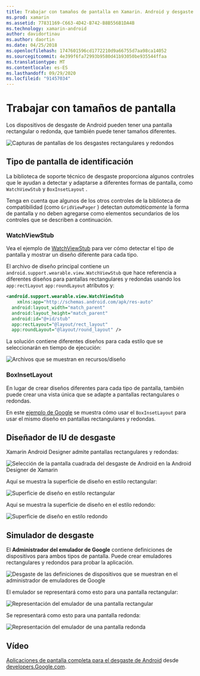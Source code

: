```yaml
---
title: Trabajar con tamaños de pantalla en Xamarin. Android y desgaste del SO
ms.prod: xamarin
ms.assetid: 77831169-C663-4D42-B742-B8B556B1DA4B
ms.technology: xamarin-android
author: davidortinau
ms.author: daortin
ms.date: 04/25/2018
ms.openlocfilehash: 1747601596cd1772210d9a66755d7aa98ca14052
ms.sourcegitcommit: 4e399f6fa72993b9580d41b93050be935544ffaa
ms.translationtype: MT
ms.contentlocale: es-ES
ms.lasthandoff: 09/29/2020
ms.locfileid: "91457034"
---
```

# <a name="working-with-screen-sizes"></a>Trabajar con tamaños de pantalla

Los dispositivos de desgaste de Android pueden tener una pantalla rectangular o redonda, que también puede tener tamaños diferentes.

![Capturas de pantallas de los desgastes rectangulares y redondos](screen-sizes-images/moyeu-wear.png)

## <a name="identifying-screen-type"></a>Tipo de pantalla de identificación

La biblioteca de soporte técnico de desgaste proporciona algunos controles que le ayudan a detectar y adaptarse a diferentes formas de pantalla, como `WatchViewStub` y `BoxInsetLayout` .

Tenga en cuenta que algunos de los otros controles de la biblioteca de compatibilidad (como `GridViewPager` ) detectan *automáticamente* la forma de pantalla y no deben agregarse como elementos secundarios de los controles que se describen a continuación.

### <a name="watchviewstub"></a>WatchViewStub

Vea el ejemplo de [WatchViewStub](/samples/xamarin/monodroid-samples/wear-watchviewstub) para ver cómo detectar el tipo de pantalla y mostrar un diseño diferente para cada tipo.

El archivo de diseño principal contiene un `android.support.wearable.view.WatchViewStub` que hace referencia a diferentes diseños para pantallas rectangulares y redondas usando los `app:rectLayout` `app:roundLayout` atributos y:

```xml
<android.support.wearable.view.WatchViewStub
    xmlns:app="http://schemas.android.com/apk/res-auto"
  android:layout_width="match_parent"
  android:layout_height="match_parent"
  android:id="@+id/stub"
  app:rectLayout="@layout/rect_layout"
  app:roundLayout="@layout/round_layout" />
```

La solución contiene diferentes diseños para cada estilo que se seleccionarán en tiempo de ejecución:

![Archivos que se muestran en recursos/diseño](screen-sizes-images/solution.png)

### <a name="boxinsetlayout"></a>BoxInsetLayout

En lugar de crear diseños diferentes para cada tipo de pantalla, también puede crear una vista única que se adapte a pantallas rectangulares o redondas.

En este [ejemplo de Google](https://developer.android.com/training/wearables/ui/layouts.html#same-layout) se muestra cómo usar el `BoxInsetLayout` para usar el mismo diseño en pantallas rectangulares y redondas.

## <a name="wear-ui-designer"></a>Diseñador de IU de desgaste

Xamarin Android Designer admite pantallas rectangulares y redondas:

![Selección de la pantalla cuadrada del desgaste de Android en la Android Designer de Xamarin](screen-sizes-images/design-screen-type.png)

Aquí se muestra la superficie de diseño en estilo rectangular:

![Superficie de diseño en estilo rectangular](screen-sizes-images/design-rect.png) 

Aquí se muestra la superficie de diseño en el estilo redondo:

![Superficie de diseño en estilo redondo](screen-sizes-images/design-round.png)

## <a name="wear-simulator"></a>Simulador de desgaste

El **Administrador del emulador de Google** contiene definiciones de dispositivos para ambos tipos de pantalla. Puede crear emuladores rectangulares y redondos para probar la aplicación.

![Desgaste de las definiciones de dispositivos que se muestran en el administrador de emuladores de Google](screen-sizes-images/emulator-devices.png)

El emulador se representará como esto para una pantalla rectangular:

![Representación del emulador de una pantalla rectangular](screen-sizes-images/recipe-2.png) 

Se representará como esto para una pantalla redonda:

![Representación del emulador de una pantalla redonda](screen-sizes-images/recipe-2-round.png)

## <a name="video"></a>Vídeo

[Aplicaciones de pantalla completa para el desgaste de Android](https://www.youtube.com/watch?v=naf_WbtFAlY) desde [developers.Google.com](https://www.youtube.com/channel/UC_x5XG1OV2P6uZZ5FSM9Ttw).